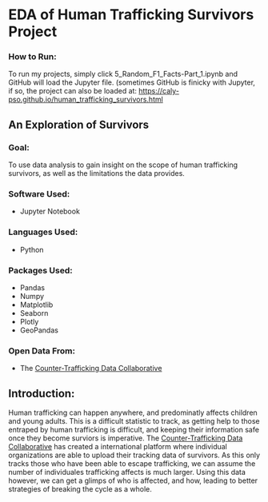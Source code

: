 # EDA of Human Trafficking Survivors Project

### How to Run:
To run my projects, simply click 5_Random_F1_Facts-Part_1.ipynb and GitHub will load the Jupyter file. (sometimes GitHub is finicky with Jupyter, if so, the project can also be loaded at: https://caly-pso.github.io/human_trafficking_survivors.html


## An Exploration of Survivors
### Goal:
To use data analysis to gain insight on the scope of human trafficking survivors, as well as the limitations the data provides.

### Software Used:
* Jupyter Notebook

### Languages Used:
* Python

### Packages Used:
* Pandas
* Numpy
* Matplotlib
* Seaborn
* Plotly
* GeoPandas

### Open Data From: 
* The [Counter-Trafficking Data Collaborative](https://www.ctdatacollaborative.org/)

## Introduction:
Human trafficking can happen anywhere, and predominatly affects children and young adults. This is a difficult statistic to track, as getting help to those entraped by human trafficking is difficult, and keeping their information safe once they become surviors is imperative. The [Counter-Trafficking Data Collaborative](https://www.ctdatacollaborative.org/) has created a international platform where individual organizations are able to upload their tracking data of survivors. As this only tracks those who have been able to escape trafficking, we can assume the number of individuales trafficking affects is much larger. Using this data however, we can get a glimps of who is affected, and how, leading to better strategies of breaking the cycle as a whole. 
